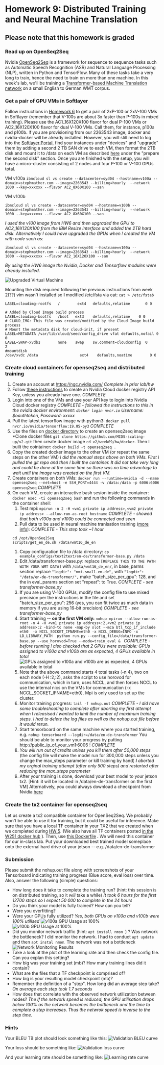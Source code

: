 # Homework 9: Distributed Training and Neural Machine Translation

## Please note that this homework is graded
### Read up on OpenSeq2Seq
Nvidia [OpenSeq2Seq](https://github.com/NVIDIA/OpenSeq2Seq/) is a framework for sequence to sequence tasks such as Automatic Speech Recognition (ASR) and Natural Language Processing (NLP), written in Python and TensorFlow. Many of these tasks take a very long to train, hence the need to train on more than one machine.  In this week's lab, we'll be training a [Transformer-based Machine Translation network](https://nvidia.github.io/OpenSeq2Seq/html/machine-translation/transformer.html) on a small English to German WMT corpus.

### Get a pair of GPU VMs in Softlayer
Follow instructions in [Homework 6](https://github.com/MIDS-scaling-up/v2/tree/master/week06/hw) to get a pair of 2xP-100 or 2xV-100 VMs in Softlayer (remember that V-100s are about 3x faster than P-100s in mixed training). Please use the AC1_16X120X100 flavor for dual P-100 VMs or AC2_16X120X100 flavor for dual V-100 VMs. Call them, for instance, p100a and p100b.  If you are provisioning from our 2263543  image, docker and nvidia-docker will be already installed.  However, you will still need to log into the [Softlayer Portal](http://control.softlayer.com), find your instances under "devices" and "upgrade" them by adding a second 2 TB SAN drive to each VM, then format the 2TB disk and mount it to /data on each VM as described [here](https://github.com/MIDS-scaling-up/v2/blob/master/week03/hw/digits/README.md) under the "prepare the second disk" section.  Once you are finished with the setup, you will have a micro-cluster consisting of 2 nodes and four P-100 or V-100 GPUs total.

VM v100a
`ibmcloud sl vs create --datacenter=syd04 --hostname=v100a --domain=stephmather.com --image=2263543 --billing=hourly  --network 1000 --key=xxxxxx --flavor AC2_8X60X100 --san
`

VM v100b
```
ibmcloud sl vs create --datacenter=syd04 --hostname=v100b --domain=stephmather.com --image=2263543 --billing=hourly  --network 1000 --key=xxxxxx --flavor AC2_8X60X100 --san
```

*I used the v100 image from HW6 and then upgraded the GPU to AC2_16X120X100 from the IBM Resize interface and added the 2TB hard disk. Alternatively I could have upgraded the GPUs when I created the VM with code such as:*
```
ibmcloud sl vs create --datacenter=syd04 --hostname=v100a --domain=stephmather.com --image=2263543 --billing=hourly  --network 1000 --key=xxxxxx --flavor AC2_16X120X100 --san
```
*By using the HW6 image the Nvidia, Docker and Tensorflow modules were already installed.*

![Upgraded Virtual Machine](/jpg/upgrade_vm.jpg)

Mounting the disk required following the previous instructions from week 2(??)
vim wasn't installed so I modified /etc/fsta via cat: `cat > /etc/fstab`

```
LABEL=cloudimg-rootfs   /        ext4   defaults,relatime       0 0

# Added by Cloud Image build process
LABEL=cloudimg-bootfs   /boot   ext3    defaults,relatime    0 0
# CLOUD_IMG: This file was created/modified by the Cloud Image build process
# Mount the metadata disk for cloud-init, if present
LABEL=METADATA /var/lib/cloud/seed/config_drive vfat defaults,nofail 0 0
LABEL=SWAP-xvdb1        none    swap    sw,comment=cloudconfig  0       2
#mountdisk
/dev/xvdc /data                   ext4    defaults,noatime        0 0
```

### Create cloud containers for openseq2seq and distributed training

1. Create an account at https://ngc.nvidia.com/ *Complete in prior lab/hw*
1. Follow [these instructions](https://docs.nvidia.com/ngc/ngc-getting-started-guide/index.html#generating-api-key) to create an Nvidia Cloud docker registry API Key, unless you already have one. *COMPLETE*
1. Login into one of the VMs and use your API key to login into Nvidia Cloud docker registry *COMPLETE - followed the instructions to this in the nvidia docker environment: `docker login nvcr.io` Username: $oauthtoken, Password: xxxxx*
1. Pull the latest tensorflow image with python3: ```docker pull nvcr.io/nvidia/tensorflow:19.05-py3``` *COMPLETE*
1. Use the files on [docker directory](docker) to create an openseq2seq image *Clone docker files ```git clone https://github.com/MIDS-scaling-up/v2.git``` then create docker image ```cd v2/week09/hw/docker```. Then I built the cointainer: ```docker build -t openseq2seq .```
1. Copy the created docker image to the other VM (or repeat the same steps on the other VM) *I did the manual steps above on both VMs. First I pulled the git repo and then I built the container. It did not take very long and could be done at the same time so there was no time advantage to wait until the image was created on the first VM.*
1. Create containers on both VMs: ``` docker run --runtime=nvidia -d --name openseq2seq --net=host -e SSH_PORT=4444 -v /data:/data -p 6006:6006 openseq2seq ``` *COMPLETE*
1. On each VM, create an interactive bash sesion inside the container: ``` docker exec -ti openseq2seq bash ``` and run the following commands in the container shell: 
    1. Test mpi: ``` mpirun -n 2 -H <vm1 private ip address>,<vm2 private ip address> --allow-run-as-root hostname ``` *COMPLETE - showed that both v100a and v100b could be connected and seen*
    1. Pull data to be used in neural machine tranlsation training ([more info](https://nvidia.github.io/OpenSeq2Seq/html/machine-translation.html)):  *COMPLETE - This step took ~1 hour*
    ``` 
    cd /opt/OpenSeq2Seq 
    scripts/get_en_de.sh /data/wmt16_de_en
    ```
    1. Copy configuration file to /data directory: ``` cp example_configs/text2text/en-de/transformer-base.py /data ```
    1. Edit /data/transformer-base.py: replace ```[REPLACE THIS TO THE PATH WITH YOUR WMT DATA]``` with ```/data/wmt16_de_en/```,  in base_parms section replace ```"logdir": "nmt-small-en-de",``` with ```"logdir": "/data/en-de-transformer/",```  make "batch_size_per_gpu": 128, and the in eval_params section set "repeat": to True. *COMPLETE - see transformer-base.py*
    1. If you are using V-100 GPUs, modify the config file to use mixed precision per the instructions in the file and set  "batch_size_per_gpu": 256 (yes, you can fit twice as much data in memory if you are using 16-bit precision) *COMPLETE - see transformer-base.py*
    1. Start training -- **on the first VM only:** ```nohup mpirun --allow-run-as-root -n 4 -H <vm1 private ip address>:2,<vm2 private ip address>:2 -bind-to none -map-by slot --mca btl_tcp_if_include eth0  -x NCCL_SOCKET_IFNAME=eth0 -x NCCL_DEBUG=INFO -x LD_LIBRARY_PATH  python run.py --config_file=/data/transformer-base.py --use_horovod=True --mode=train_eval & ``` *COMPLETE - before running I also checked that 2 GPUs were available: GPUs assigned to v100a and v100b are as expected, 4 GPUs available in total*
    ![GPUs assigned to v100a and v100b are as expected, 4 GPUs available in total](2_GPU_available_on_each.jpg)
    1. Note that the above command starts 4 total tasks (-n 4), two on each node (-H <vm1 private ip address>:2,<vm2 private ip address>:2), asks the script to use horovod for communication, which in turn, uses NCCL, and then forces NCCL to use the internal nics on the VMs for communication (-x NCCL_SOCKET_IFNAME=eth0). Mpi is only used to set up the cluster.
    1. Monitor training progress: ``` tail -f nohup.out ``` *COMPLETE - I did have some troubleshooting to complete after aborting my first attempt when I releasised I wanted to limit the number of maximum training steps. I had to delete the log files as well as the nohup.out file before it would rerun.*
    1. Start tensorboard on the same machine where you started training, e.g. ```nohup tensorboard --logdir=/data/en-de-transformer``` You should be able to monitor your progress by putting http://public_ip_of_your_vm1:6006 ! *COMPLETE*
    1. *You will run out of credits unless you kill them after 50,000 steps* (the config file will make the model run for 300,000 steps unless you change the max_steps parameter or kill training by hand) *I aborted my orginal training attempt (after only 500 steps) and restarted after reducing the max_steps parameter* 
    1. After your training is done, download your best model to your jetson tx2.  [Hint: it will be located in /data/en-de-transformer on the first VM]  Alternatively, you could always download a checkpoint from Nvidia [here](https://nvidia.github.io/OpenSeq2Seq/html/machine-translation.html)
 
### Create the tx2 container for openseq2seq 
Let us create a tx2 compatible container for OpenSeq2Seq.  We probably won't be able to use it for training, but it could be useful for inference.  Make sure that you have a local TF container in your TX2 that we created when we completed during [HW 5](https://github.com/MIDS-scaling-up/v2/tree/master/week05/hw). (We also have all TF containers posted [in the W251 docker hub](https://cloud.docker.com/u/w251/repository/docker/w251/tensorflow) ). Then, use [this Dockerfile](https://github.com/MIDS-scaling-up/v2/blob/master/week09/hw/docker/arm64/Dockerfile.dev-tx2-4.2_b158-py3) . We will need this container for our in-class lab.  Put your downloaded best trained model someplace onto the external hard drive of your jetson -- e.g. /data/en-de-transformer


### Submission

Please submit the nohup.out file along with screenshots of your Tensorboard indicating training progress (Blue score, eval loss) over time.  Also, answer the following (simple) questions:
* How long does it take to complete the training run? (hint: this session is on distributed training, so it *will* take a while)
*It took 6 hours for the first 12700  steps so I expect 50 000 to complete in the 24 hours*
* Do you think your model is fully trained? How can you tell?
* Were you overfitting?
* Were your GPUs fully utilized? *Yes, both GPUs on v100a and v100b were 100% utilised*
![v100a GPU Usage at 100%](V100a_GPU_usage.jpg)
![v100b GPU Usage at 100%](V100b_GPU_usage.jpg)
* Did you monitor network traffic (hint:  ```apt install nmon ```) ? Was network the bottleneck?
I did monitor the network. I had to conduct `apt update` and then `apt instal nmon`. The network was not a bottleneck
![Network Monitoring Results](Network_monitoring.jpg)
* Take a look at the plot of the learning rate and then check the config file.  Can you explan this setting?
* How big was your training set (mb)? How many training lines did it contain?
* What are the files that a TF checkpoint is comprised of?
* How big is your resulting model checkpoint (mb)?
* Remember the definition of a "step". How long did an average step take? *On average each step took 1.7 seconds*
* How does that correlate with the observed network utilization between nodes? *The if the network speed is reduced, the GPU utilisation drops below 100% as the network becomes the bottleneck and the time to complete a step increases. Thus the netwrok speed is inverse to the step time.*

### Hints
Your BLEU TB plot should look something like this:
![Validation BLEU curve](bleu2.jpg)

Your loss should be something like:
![Validation loss curve](loss.JPG)

And your learning rate  should be something like:
![Learning rate curve](lr.JPG)
